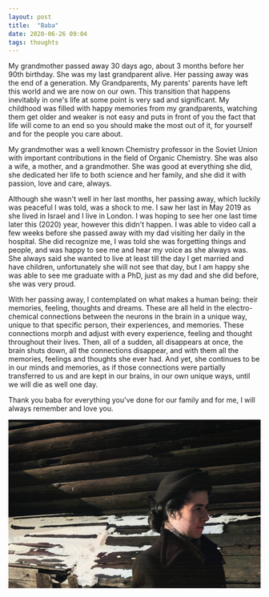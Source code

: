 ```yaml
---
layout: post
title:  "Baba"
date: 2020-06-26 09:04
tags: thoughts
---
```


My grandmother passed away 30 days ago, about 3 months before her 90th birthday.
She was my last grandparent alive. Her passing away was the end of a generation. My Grandparents, My parents' parents have left this world and we are now on our own.
This transition that happens inevitably in one's life at some point is very sad and significant. My childhood was filled with happy memories from my grandparents, watching them get older and weaker is not easy and puts in front of you the fact that life will come to an end so you should make the most out of it, for yourself and for the people you care about. 

My grandmother was a well known Chemistry professor in the Soviet Union with important contributions in the field of Organic Chemistry. She was also a wife, a mother, and a grandmother. She was good at everything she did, she dedicated her life to both science and her family, and she did it with passion, love and care, always.

Although she wasn't well in her last months, her passing away, which luckily was peaceful I was told, was a shock to me. I saw her last in May 2019 as she lived in Israel and I live in London. I was hoping to see her one last time later this (2020) year, however this didn't happen. I was able to video call a few weeks before she passed away with my dad visiting her daily in the hospital. She did recognize me, I was told she was forgetting things and people, and was happy to see me and hear my voice as she always was. She always said she wanted to live at least till the day I get married and have children, unfortunately she will not see that day, but I am happy she was able to see me graduate with a PhD, just as my dad and she did before, she was very proud.

With her passing away, I contemplated on what makes a human being: their memories, feeling, thoughts and dreams. These are all held in the electro-chemical connections between the neurons in the brain in a unique way, unique to that specific person, their experiences, and memories. These connections morph and adjust with every experience, feeling and thought throughout their lives. Then, all of a sudden, all disappears at once, the brain shuts down, all the connections disappear, and with them all the memories, feelings and thoughts she ever had. And yet, she continues to be in our minds and memories, as if those connections were partially transferred to us and are kept in our brains, in our own unique ways, until we will die as well one day.

Thank you baba for everything you've done for our family and for me, I will always remember and love you.


![baba](/assets/baba.jpg)












